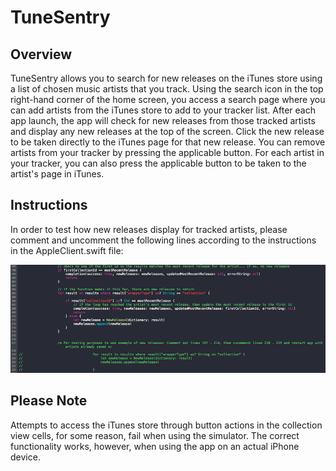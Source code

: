 # TuneSentry

## Overview

TuneSentry allows you to search for new releases on the iTunes store using a list of chosen music artists that you track. Using the search icon in the top right-hand corner of the home screen, you access a search page where you can add artists from the iTunes store to add to your tracker list. After each app launch, the app will check for new releases from those tracked artists and display any new releases at the top of the screen. Click the new release to be taken directly to the iTunes page for that new release. You can remove artists from your tracker by pressing the applicable button. For each artist in your tracker, you can also press the applicable button to be taken to the artist's page in iTunes.  


## Instructions

In order to test how new releases display for tracked artists, please comment and uncomment the following lines according to the instructions in the AppleClient.swift file:

![alt text](Screenshots/TestingInstructions.png "TestingInstructions")



## Please Note

Attempts to access the iTunes store through button actions in the collection view cells, for some reason, fail when using the simulator. The correct functionality works, however, when using the app on an actual iPhone device.
